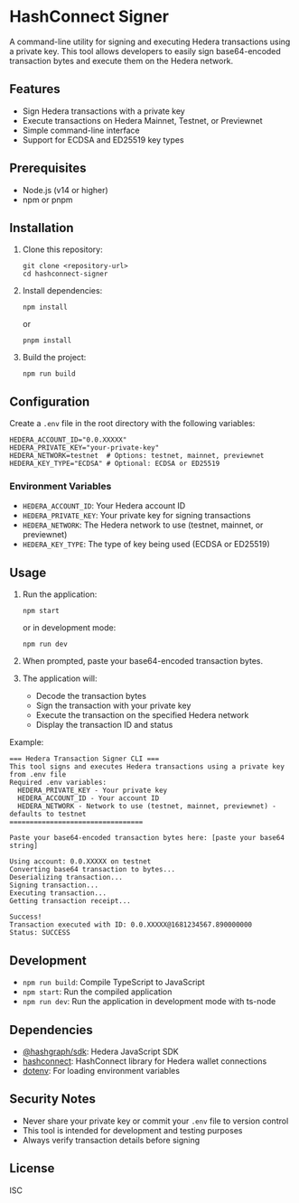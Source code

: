 # HashConnect Signer

A command-line utility for signing and executing Hedera transactions using a private key. This tool allows developers to easily sign base64-encoded transaction bytes and execute them on the Hedera network.

## Features

- Sign Hedera transactions with a private key
- Execute transactions on Hedera Mainnet, Testnet, or Previewnet
- Simple command-line interface
- Support for ECDSA and ED25519 key types

## Prerequisites

- Node.js (v14 or higher)
- npm or pnpm

## Installation

1. Clone this repository:
   ```
   git clone <repository-url>
   cd hashconnect-signer
   ```

2. Install dependencies:
   ```
   npm install
   ```
   or
   ```
   pnpm install
   ```

3. Build the project:
   ```
   npm run build
   ```

## Configuration

Create a `.env` file in the root directory with the following variables:

```
HEDERA_ACCOUNT_ID="0.0.XXXXX"
HEDERA_PRIVATE_KEY="your-private-key"
HEDERA_NETWORK=testnet  # Options: testnet, mainnet, previewnet
HEDERA_KEY_TYPE="ECDSA" # Optional: ECDSA or ED25519
```

### Environment Variables

- `HEDERA_ACCOUNT_ID`: Your Hedera account ID
- `HEDERA_PRIVATE_KEY`: Your private key for signing transactions
- `HEDERA_NETWORK`: The Hedera network to use (testnet, mainnet, or previewnet)
- `HEDERA_KEY_TYPE`: The type of key being used (ECDSA or ED25519)

## Usage

1. Run the application:
   ```
   npm start
   ```
   or in development mode:
   ```
   npm run dev
   ```

2. When prompted, paste your base64-encoded transaction bytes.

3. The application will:
   - Decode the transaction bytes
   - Sign the transaction with your private key
   - Execute the transaction on the specified Hedera network
   - Display the transaction ID and status

Example:
```
=== Hedera Transaction Signer CLI ===
This tool signs and executes Hedera transactions using a private key from .env file
Required .env variables:
  HEDERA_PRIVATE_KEY - Your private key
  HEDERA_ACCOUNT_ID - Your account ID
  HEDERA_NETWORK - Network to use (testnet, mainnet, previewnet) - defaults to testnet
=================================

Paste your base64-encoded transaction bytes here: [paste your base64 string]

Using account: 0.0.XXXXX on testnet
Converting base64 transaction to bytes...
Deserializing transaction...
Signing transaction...
Executing transaction...
Getting transaction receipt...

Success!
Transaction executed with ID: 0.0.XXXXX@1681234567.890000000
Status: SUCCESS
```

## Development

- `npm run build`: Compile TypeScript to JavaScript
- `npm start`: Run the compiled application
- `npm run dev`: Run the application in development mode with ts-node

## Dependencies

- [@hashgraph/sdk](https://github.com/hashgraph/hedera-sdk-js): Hedera JavaScript SDK
- [hashconnect](https://github.com/Hashpack/hashconnect): HashConnect library for Hedera wallet connections
- [dotenv](https://github.com/motdotla/dotenv): For loading environment variables

## Security Notes

- Never share your private key or commit your `.env` file to version control
- This tool is intended for development and testing purposes
- Always verify transaction details before signing

## License

ISC